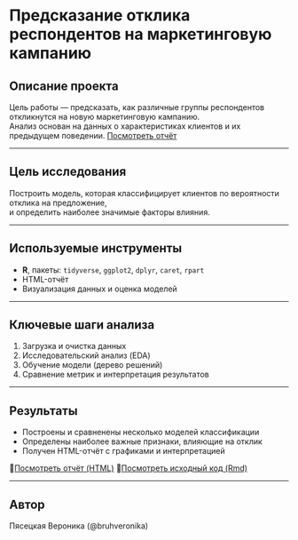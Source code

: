 # Предсказание отклика респондентов на маркетинговую кампанию

## Описание проекта

Цель работы — предсказать, как различные группы респондентов откликнутся на новую маркетинговую кампанию.  
Анализ основан на данных о характеристиках клиентов и их предыдущем поведении.
[Посмотреть отчёт](./vvpyasetskaya-report-4.html)

---

## Цель исследования
Построить модель, которая классифицирует клиентов по вероятности отклика на предложение,  
и определить наиболее значимые факторы влияния.

---

## Используемые инструменты
- **R**, пакеты: `tidyverse`, `ggplot2`, `dplyr`, `caret`, `rpart`
- HTML-отчёт
- Визуализация данных и оценка моделей


---

## Ключевые шаги анализа
1. Загрузка и очистка данных  
2. Исследовательский анализ (EDA)  
3. Обучение модели (дерево решений)  
4. Сравнение метрик и интерпретация результатов  

---

## Результаты
- Построены и сравненены несколько моделей классификации  
- Определены наиболее важные признаки, влияющие на отклик  
- Получен HTML-отчёт с графиками и интерпретацией

📎[Посмотреть отчёт (HTML)](./Предсказание%20отклика%20на%20маркетинговую%20компанию.html)
📎[Посмотреть исходный код (Rmd)](./Предсказание%20отклика%20на%20маркетинговую%20компанию.Rmd)


---

## Автор
Пясецкая Вероника (@bruhveronika)
